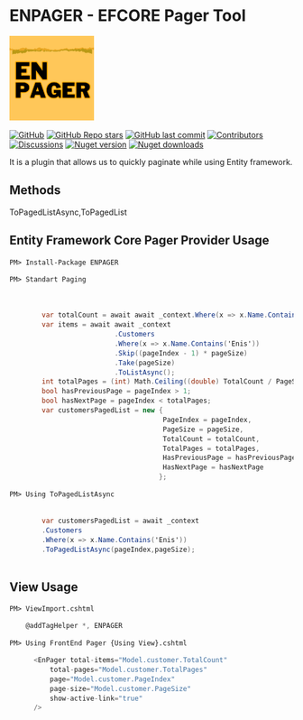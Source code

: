 
# ENPAGER - EFCORE Pager Tool
<img src="https://github.com/enisgurkann/ENPAGER/blob/master/ENPAGER.png?raw=true" data-canonical-src="https://github.com/enisgurkann/ENPAGER/blob/master/ENPAGER.png?raw=true" width="150" height="150" />


[![GitHub](https://img.shields.io/github/license/enisgurkann/ENPAGER?color=594ae2&logo=github&style=flat-square)](https://github.com/enisgurkann/ENPAGER/blob/master/LICENSE)
[![GitHub Repo stars](https://img.shields.io/github/stars/enisgurkann/ENPAGER?color=594ae2&style=flat-square&logo=github)](https://github.com/enisgurkann/ENPAGER/stargazers)
[![GitHub last commit](https://img.shields.io/github/last-commit/enisgurkann/ENPAGER?color=594ae2&style=flat-square&logo=github)](https://github.com/mudblazor/mudblazor)
[![Contributors](https://img.shields.io/github/contributors/enisgurkann/ENPAGER?color=594ae2&style=flat-square&logo=github)](https://github.com/enisgurkann/ENPAGER/graphs/contributors)
[![Discussions](https://img.shields.io/github/discussions/enisgurkann/ENPAGER?color=594ae2&logo=github&style=flat-square)](https://github.com/enisgurkann/ENPAGER/discussions)
[![Nuget version](https://img.shields.io/nuget/v/ENPAGER?color=ff4081&label=nuget%20version&logo=nuget&style=flat-square)](https://www.nuget.org/packages/ENPAGER/)
[![Nuget downloads](https://img.shields.io/nuget/dt/ENPAGER?color=ff4081&label=nuget%20downloads&logo=nuget&style=flat-square)](https://www.nuget.org/packages/ENPAGER/)



It is a plugin that allows us to quickly paginate while using Entity framework.
 
 ## Methods
  ToPagedListAsync,ToPagedList

## Entity Framework Core Pager Provider Usage

```
PM> Install-Package ENPAGER
```


```
PM> Standart Paging
```

```csharp


        var totalCount = await await _context.Where(x => x.Name.Contains('Enis')).CountAsync();
        var items = await await _context
                          .Customers
                          .Where(x => x.Name.Contains('Enis'))
                          .Skip((pageIndex - 1) * pageSize)
                          .Take(pageSize)
                          .ToListAsync();
        int totalPages = (int) Math.Ceiling((double) TotalCount / PageSize);
        bool hasPreviousPage = pageIndex > 1;
        bool hasNextPage = pageIndex < totalPages;
        var customersPagedList = new {
                                      PageIndex = pageIndex,
                                      PageSize = pageSize,
                                      TotalCount = totalCount,
                                      TotalPages = totalPages,
                                      HasPreviousPage = hasPreviousPage,
                                      HasNextPage = hasNextPage
                                     };
```
 
```
PM> Using ToPagedListAsync
```

```csharp

        var customersPagedList = await _context
        .Customers
        .Where(x => x.Name.Contains('Enis'))
        .ToPagedListAsync(pageIndex,pageSize);
 
```


## View Usage

```
PM> ViewImport.cshtml
```

```csharp
    @addTagHelper *, ENPAGER 
```

```
PM> Using FrontEnd Pager {Using View}.cshtml
```

```csharp
      <EnPager total-items="Model.customer.TotalCount"
          total-pages="Model.customer.TotalPages"
          page="Model.customer.PageIndex"
          page-size="Model.customer.PageSize"
          show-active-link="true"
      />

```
     
     

 
